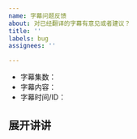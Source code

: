 ```yaml
---
name: 字幕问题反馈
about: 对已经翻译的字幕有意见或者建议？
title: ''
labels: bug
assignees: ''

---
```


- 字幕集数：
- 字幕内容：
- 字幕时间/ID：

## 展开讲讲 <!-- 请在下面详细描述，谢谢 -->
